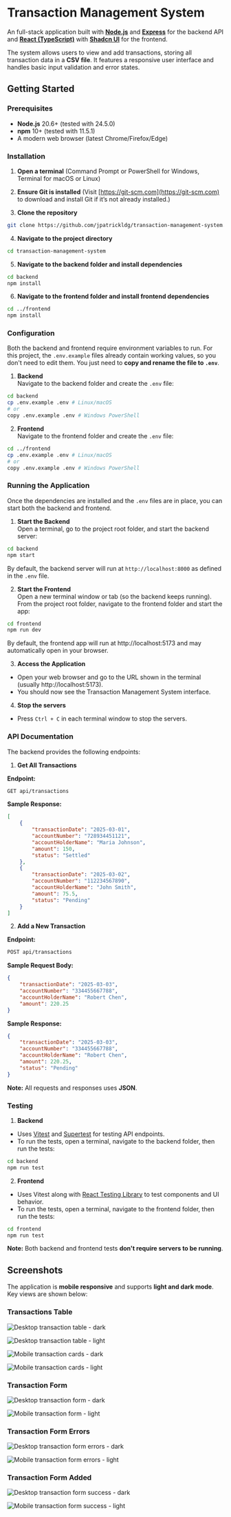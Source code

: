 # Transaction Management System

An full-stack application built with [**Node.js**](https://nodejs.org/en) and [**Express**](https://expressjs.com/) for the backend API and [**React (TypeScript)**](https://react.dev/) with [**Shadcn UI**](https://ui.shadcn.com/) for the frontend.

The system allows users to view and add transactions, storing all transaction data in a **CSV file**. It features a responsive user interface and handles basic input validation and error states.

## Getting Started

### Prerequisites

-   **Node.js** 20.6+ (tested with 24.5.0)
-   **npm** 10+ (tested with 11.5.1)
-   A modern web browser (latest Chrome/Firefox/Edge)

### Installation

1. **Open a terminal** (Command Prompt or PowerShell for Windows, Terminal for macOS or Linux)

2. **Ensure Git is installed** (Visit [https://git-scm.com](https://git-scm.com) to download and install Git if it’s not already installed.)

3. **Clone the repository**

```bash
git clone https://github.com/jpatrickldg/transaction-management-system.git

```

4. **Navigate to the project directory**

```bash
cd transaction-management-system
```

5. **Navigate to the backend folder and install dependencies**

```bash
cd backend
npm install
```

6. **Navigate to the frontend folder and install frontend dependencies**

```bash
cd ../frontend
npm install
```

### Configuration

Both the backend and frontend require environment variables to run. For this project, the `.env.example` files already contain working values, so you don't need to edit them. You just need to **copy and rename the file to `.env`**.

1. **Backend** <br>
   Navigate to the backend folder and create the `.env` file:

```bash
cd backend
cp .env.example .env # Linux/macOS
# or
copy .env.example .env # Windows PowerShell
```

2. **Frontend** <br>
   Navigate to the frontend folder and create the `.env` file:

```bash
cd ../frontend
cp .env.example .env # Linux/macOS
# or
copy .env.example .env # Windows PowerShell
```

### Running the Application

Once the dependencies are installed and the `.env` files are in place, you can start both the backend and frontend.

1. **Start the Backend** <br>
   Open a terminal, go to the project root folder, and start the backend server:

```bash
cd backend
npm start
```

By default, the backend server will run at `http://localhost:8000` as defined in the `.env` file.

2. **Start the Frontend** <br>
   Open a new terminal window or tab (so the backend keeps running). <br>
   From the project root folder, navigate to the frontend folder and start the app:

```bash
cd frontend
npm run dev
```

By default, the frontend app will run at http://localhost:5173 and may automatically open in your browser.

3. **Access the Application**

-   Open your web browser and go to the URL shown in the terminal (usually http://localhost:5173).
-   You should now see the Transaction Management System interface.

4. **Stop the servers**

-   Press `Ctrl + C` in each terminal window to stop the servers.

### API Documentation

The backend provides the following endpoints:

1. **Get All Transactions**

**Endpoint:**

```bash
GET api/transactions
```

**Sample Response:**

```json
[
    {
        "transactionDate": "2025-03-01",
        "accountNumber": "728934451121",
        "accountHolderName": "Maria Johnson",
        "amount": 150,
        "status": "Settled"
    },
    {
        "transactionDate": "2025-03-02",
        "accountNumber": "112234567890",
        "accountHolderName": "John Smith",
        "amount": 75.5,
        "status": "Pending"
    }
]
```

2. **Add a New Transaction**

**Endpoint:**

```bash
POST api/transactions
```

**Sample Request Body:**

```json
{
    "transactionDate": "2025-03-03",
    "accountNumber": "334455667788",
    "accountHolderName": "Robert Chen",
    "amount": 220.25
}
```

**Sample Response:**

```json
{
    "transactionDate": "2025-03-03",
    "accountNumber": "334455667788",
    "accountHolderName": "Robert Chen",
    "amount": 220.25,
    "status": "Pending"
}
```

**Note:** All requests and responses uses **JSON**.

### Testing

1. **Backend**

-   Uses [Vitest](https://vitest.dev/) and [Supertest](https://www.npmjs.com/package/supertest) for testing API endpoints.
-   To run the tests, open a terminal, navigate to the backend folder, then run the tests:

```bash
cd backend
npm run test
```

2. **Frontend**

-   Uses Vitest along with [React Testing Library](https://testing-library.com/docs/react-testing-library/intro/) to test components and UI behavior.
-   To run the tests, open a terminal, navigate to the frontend folder, then run the tests:

```bash
cd frontend
npm run test
```

**Note:** Both backend and frontend tests **don't require servers to be running**.

## Screenshots

The application is **mobile responsive** and supports **light and dark mode**. Key views are shown below:

### Transactions Table

![Desktop transaction table - dark](./screenshots/dark-desktop-table.png)

![Desktop transaction table - light](./screenshots/light-desktop-table.png)

![Mobile transaction cards - dark](./screenshots/dark-mobile-cards.png)

![Mobile transaction cards - light](./screenshots/light-mobile-cards.png)

### Transaction Form

![Desktop transaction form - dark](./screenshots/dark-desktop-form.png)

![Mobile transaction form - light](./screenshots/light-mobile-form.png)

### Transaction Form Errors

![Desktop transaction form errors - dark](./screenshots/dark-desktop-form-errors.png)

![Mobile transaction form errors - light](./screenshots/light-mobile-form-errors.png)

### Transaction Form Added

![Desktop transaction form success - dark](./screenshots/dark-desktop-success.png)

![Mobile transaction form success - light](./screenshots/light-mobile-success.png)
